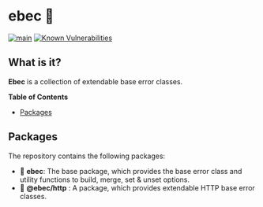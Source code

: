 # ebec 🎉
[![main](https://github.com/Tada5hi/typescript-error/actions/workflows/main.yml/badge.svg)](https://github.com/Tada5hi/typescript-error/actions/workflows/main.yml)
[![Known Vulnerabilities](https://snyk.io/test/github/Tada5hi/typescript-error/badge.svg)](https://snyk.io/test/github/Tada5hi/typescript-error)

## What is it?
**Ebec** is a collection of extendable base error classes.

**Table of Contents**

- [Packages](#packages)

## Packages
The repository contains the following packages:

- 🥋 **ebec**: The base package, which provides the base error class and utility functions to build, merge, set & unset options.
- 🥁 **@ebec/http** : A package, which provides extendable HTTP base error classes.

